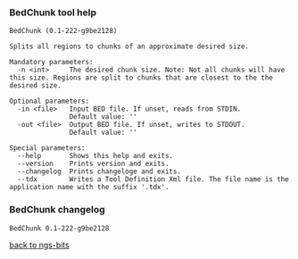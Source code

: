 ### BedChunk tool help
	BedChunk (0.1-222-g9be2128)
	
	Splits all regions to chunks of an approximate desired size.
	
	Mandatory parameters:
	  -n <int>     The desired chunk size. Note: Not all chunks will have this size. Regions are split to chunks that are closest to the the desired size.
	
	Optional parameters:
	  -in <file>   Input BED file. If unset, reads from STDIN.
	               Default value: ''
	  -out <file>  Output BED file. If unset, writes to STDOUT.
	               Default value: ''
	
	Special parameters:
	  --help       Shows this help and exits.
	  --version    Prints version and exits.
	  --changelog  Prints changeloge and exits.
	  --tdx        Writes a Tool Definition Xml file. The file name is the application name with the suffix '.tdx'.
	
### BedChunk changelog
	BedChunk 0.1-222-g9be2128
	
[back to ngs-bits](https://github.com/marc-sturm/ngs-bits)